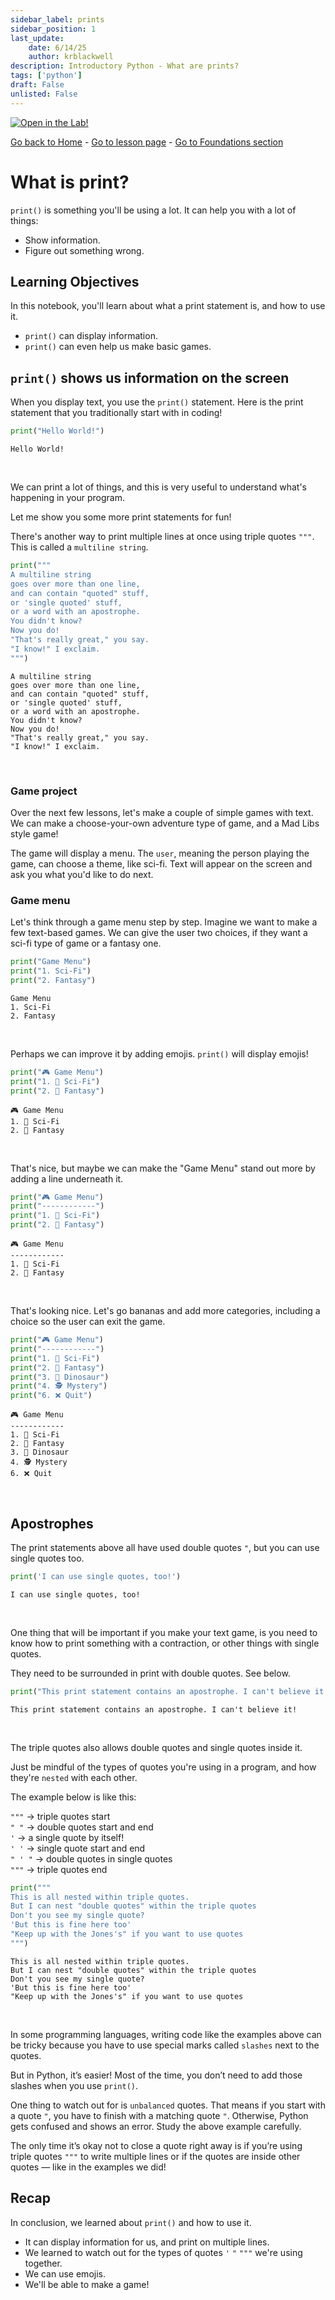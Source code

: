 ```yaml
---
sidebar_label: prints
sidebar_position: 1
last_update:
    date: 6/14/25
    author: krblackwell
description: Introductory Python - What are prints?
tags: ['python']
draft: False
unlisted: False
---
```




<!-- markdownlint-disable MD033 MD041 -->
<a href="/lite/lab/index.html?path=python/01-foundations/01-python-foundations-print.ipynb" target="_blank">
  <img src="https://jupyterlite.rtfd.io/en/latest/_static/badge.svg" alt="Open in the Lab!" />
</a>
<!-- markdownlint-enable MD033 MD041 -->


<!-- markdownlint-disable-next-line MD041 -->
[Go back to Home](/) - [Go to lesson page](/docs/python/foundations/python-foundations-print) - [Go to Foundations section](/docs/python/foundations)

# What is print?

`print()` is something you'll be using a lot. It can help you with a lot of things:

- Show information.
- Figure out something wrong.

## Learning Objectives

In this notebook, you'll learn about what a print statement is, and how to use it.

- `print()` can display information.
- `print()` can even help us make basic games.

## `print()` shows us information on the screen

When you display text, you use the `print()` statement. Here is the print statement that you traditionally start with in coding!


```python
print("Hello World!")
```

<!-- markdownlint-disable MD033 MD009 -->
<div class="output-cell">

    Hello World!


</div><br/>
<!-- markdownlint-enable MD033 MD009 -->

We can print a lot of things, and this is very useful to understand what's happening in your program.

Let me show you some more print statements for fun!

There's another way to print multiple lines at once using triple quotes `"""`. This is called a `multiline string`.


```python
print("""
A multiline string
goes over more than one line,
and can contain "quoted" stuff,
or 'single quoted' stuff,
or a word with an apostrophe.
You didn't know?
Now you do!
"That's really great," you say.
"I know!" I exclaim.
""")
```

<!-- markdownlint-disable MD033 MD009 -->
<div class="output-cell">

    
    A multiline string
    goes over more than one line,
    and can contain "quoted" stuff,
    or 'single quoted' stuff,
    or a word with an apostrophe.
    You didn't know?
    Now you do!
    "That's really great," you say.
    "I know!" I exclaim.
    


</div><br/>
<!-- markdownlint-enable MD033 MD009 -->

### Game project

Over the next few lessons, let's make a couple of simple games with text. We can make a choose-your-own adventure type of game, and a Mad Libs style game!

The game will display a menu. The `user`, meaning the person playing the game, can choose a theme, like sci-fi. Text will appear on the screen and ask you what you'd like to do next.

### Game menu

Let's think through a game menu step by step. Imagine we want to make a few text-based games. We can give the user two choices, if they want a sci-fi type of game or a fantasy one.


```python
print("Game Menu")
print("1. Sci-Fi")
print("2. Fantasy")
```

<!-- markdownlint-disable MD033 MD009 -->
<div class="output-cell">

    Game Menu
    1. Sci-Fi
    2. Fantasy


</div><br/>
<!-- markdownlint-enable MD033 MD009 -->

Perhaps we can improve it by adding emojis. `print()` will display emojis!


```python
print("🎮 Game Menu")
print("1. 🚀 Sci-Fi")
print("2. 🧙 Fantasy")
```

<!-- markdownlint-disable MD033 MD009 -->
<div class="output-cell">

    🎮 Game Menu
    1. 🚀 Sci-Fi
    2. 🧙 Fantasy


</div><br/>
<!-- markdownlint-enable MD033 MD009 -->

That's nice, but maybe we can make the "Game Menu" stand out more by adding a line underneath it.


```python
print("🎮 Game Menu")
print("------------")
print("1. 🚀 Sci-Fi")
print("2. 🧙 Fantasy")
```

<!-- markdownlint-disable MD033 MD009 -->
<div class="output-cell">

    🎮 Game Menu
    ------------
    1. 🚀 Sci-Fi
    2. 🧙 Fantasy


</div><br/>
<!-- markdownlint-enable MD033 MD009 -->

That's looking nice. Let's go bananas and add more categories, including a choice so the user can exit the game.


```python
print("🎮 Game Menu")
print("------------")
print("1. 🚀 Sci-Fi")
print("2. 🧙 Fantasy")
print("3. 🦖 Dinosaur")
print("4. 🕵️ Mystery")
print("6. ❌ Quit")
```

<!-- markdownlint-disable MD033 MD009 -->
<div class="output-cell">

    🎮 Game Menu
    ------------
    1. 🚀 Sci-Fi
    2. 🧙 Fantasy
    3. 🦖 Dinosaur
    4. 🕵️ Mystery
    6. ❌ Quit


</div><br/>
<!-- markdownlint-enable MD033 MD009 -->

## Apostrophes

The print statements above all have used double quotes `"`, but you can use single quotes too.


```python
print('I can use single quotes, too!')
```

<!-- markdownlint-disable MD033 MD009 -->
<div class="output-cell">

    I can use single quotes, too!


</div><br/>
<!-- markdownlint-enable MD033 MD009 -->

One thing that will be important if you make your text game, is you need to know how to print something with a contraction, or other things with single quotes.

They need to be surrounded in print with double quotes. See below.


```python
print("This print statement contains an apostrophe. I can't believe it!")
```

<!-- markdownlint-disable MD033 MD009 -->
<div class="output-cell">

    This print statement contains an apostrophe. I can't believe it!


</div><br/>
<!-- markdownlint-enable MD033 MD009 -->

The triple quotes also allows double quotes and single quotes inside it.

Just be mindful of the types of quotes you're using in a program, and how they're `nested` with each other.

The example below is like this:

`"""`   -> triple quotes start\
`" "`   -> double quotes start and end\
`'`     -> a single quote by itself!\
`' '`   -> single quote start and end\
`" ' "` -> double quotes in single quotes\
`"""`   -> triple quotes end


```python
print("""
This is all nested within triple quotes.
But I can nest "double quotes" within the triple quotes
Don't you see my single quote?
'But this is fine here too'
"Keep up with the Jones's" if you want to use quotes
""")
```

<!-- markdownlint-disable MD033 MD009 -->
<div class="output-cell">

    
    This is all nested within triple quotes.
    But I can nest "double quotes" within the triple quotes
    Don't you see my single quote?
    'But this is fine here too'
    "Keep up with the Jones's" if you want to use quotes
    


</div><br/>
<!-- markdownlint-enable MD033 MD009 -->

In some programming languages, writing code like the examples above can be tricky because you have to use special marks called `slashes` next to the quotes.

But in Python, it’s easier! Most of the time, you don’t need to add those slashes when you use `print()`.

One thing to watch out for is `unbalanced` quotes. That means if you start with a quote `"`, you have to finish with a matching quote `"`. Otherwise, Python gets confused and shows an error. Study the above example carefully.

The only time it’s okay not to close a quote right away is if you’re using triple quotes `"""` to write multiple lines or if the quotes are inside other quotes — like in the examples we did!

## Recap

In conclusion, we learned about `print()` and how to use it.

- It can display information for us, and print on multiple lines.
- We learned to watch out for the types of quotes `'` `"` `"""` we're using together.
- We can use emojis.
- We'll be able to make a game!

